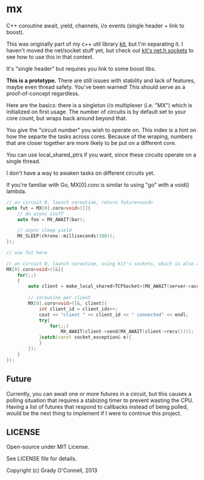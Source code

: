 # mx

C++ coroutine await, yield, channels, i/o events (single header + link to boost).

This was originally part of my c++ util library [kit](https://github.com/flipcoder/kit), but I'm separating it.  I haven't
moved the net/socket stuff yet, but check out [kit's net.h sockets](https://github.com/flipcoder/kit/blob/master/kit/net/net.h) to see how to use this in that context.

It's "single header" but requires you link to some boost libs.

**This is a prototype.** There are still issues with stability and lack of features, maybe even thread safety. You've been warned!
This should serve as a proof-of-concept regardless.

Here are the basics: there is a singleton i/o multiplexer (i.e. "MX") which is initialized on first usage.
The number of circuits is by default set to your core count, but wraps back around beyond that.

You give the "circuit number" you wish to operate on.  This index is a hint on how the separte the tasks across
cores.  Because of the wraping, numbers that are closer together are more likely to be put on a different core.

You can use local_shared_ptrs if you want, since these circuits operate on a single thread.

I don't have a way to awaken tasks on different circuits yet.

If you're familiar with Go, MX[0].coro<void> is similar to using "go" with
a void() lambda.

```c++
// on circuit 0, launch coroutine, return future<void>
auto fut = MX[0].coro<void>([]{
    // do async stuff
    auto foo = MX_AWAIT(bar);

    // async sleep yield
    MX_SLEEP(chrono::milliseconds(100));
});

// use fut here

```

```c++
// on circuit 0, launch coroutine, using kit's sockets, which is also a prototype implementation
MX[0].coro<void>([&]{
    for(;;)
    {
        auto client = make_local_shared<TCPSocket>(MX_AWAIT(server->accept()));
        
        // coroutine per client
        MX[0].coro<void>([&, client]{
            int client_id = client_ids++;
            cout << "client " << client_id << " connected" << endl;
            try{
                for(;;)
                    MX_AWAIT(client->send(MX_AWAIT(client->recv())));
            }catch(const socket_exception& e){
            }
        });
    }
});

```

## Future

Currently, you can await one or more futures in a circuit, but this causes a polling situation that requires a stabizing timer
to prevent wasting the CPU.  Having a list of futures that respond to callbacks instead of being polled, would be the next thing
to implement if I were to continue this project.

## LICENSE

Open-source under MIT License.

See LICENSE file for details.

Copyright (c) Grady O'Connell, 2013

